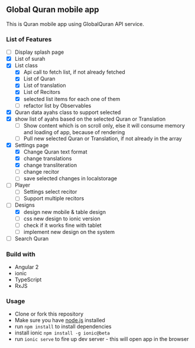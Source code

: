 ## Global Quran mobile app

This is Quran mobile app using GlobalQuran API service. 

### List of Features

- [ ] Display splash page
- [x] List of surah
- [x] List class
    - [x] Api call to fetch list, if not already fetched
    - [x] List of Quran
    - [x] List of translation
    - [x] List of Recitors
    - [x] selected list items for each one of them
    - [ ] refactor list by Observables
- [x] Quran data ayahs class to support selected 
- [x] show list of ayahs based on the selected Quran or Translation
    - [ ] Show content which is on scroll only, else it will consume memory and loading of app, because of rendering
    - [ ] Pull new selected Quran or Translation, if not already in the array
    
- [x] Settings page
    - [x] Change Quran text format
    - [x] change translations
    - [x] change transliteration
    - [ ] change recitor
    - [ ] save selected changes in localstorage 
    
- [ ] Player
    - [ ] Settings select recitor   
    - [ ] Support multiple recitors 
    
- [ ] Designs
    - [x] design new mobile & table design
    - [ ] css new design to ionic version
    - [ ] check if it works fine with tablet
    - [ ] implement new design on the system
    
- [ ] Search Quran 

### Build with

- Angular 2
- ionic
- TypeScript
- RxJS



### Usage
- Clone or fork this repository
- Make sure you have [node.js](https://nodejs.org/) installed
- run `npm install` to install dependencies
- install ionic `npm install -g ionic@beta`
- run `ionic serve` to fire up dev server - this will open app in the browser